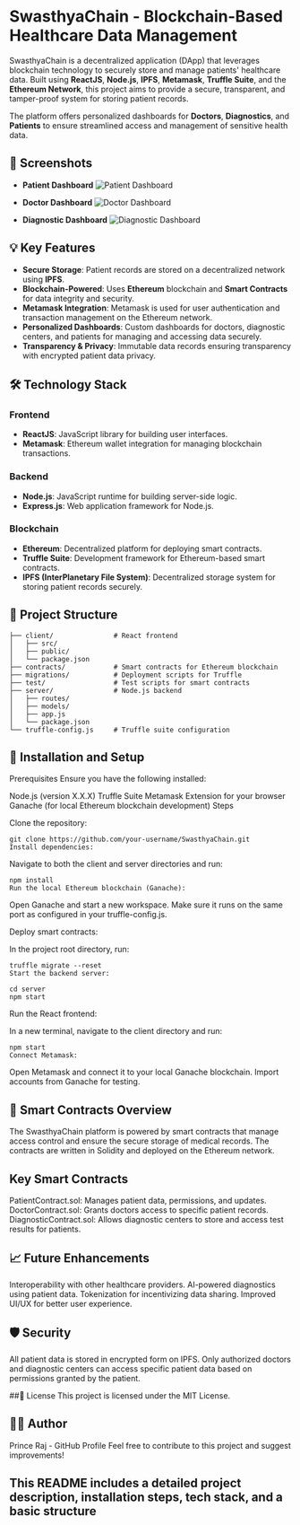 # SwasthyaChain - Blockchain-Based Healthcare Data Management

SwasthyaChain is a decentralized application (DApp) that leverages blockchain technology to securely store and manage patients' healthcare data. Built using **ReactJS**, **Node.js**, **IPFS**, **Metamask**, **Truffle Suite**, and the **Ethereum Network**, this project aims to provide a secure, transparent, and tamper-proof system for storing patient records. 

The platform offers personalized dashboards for **Doctors**, **Diagnostics**, and **Patients** to ensure streamlined access and management of sensitive health data.

## 📸 Screenshots

- **Patient Dashboard**
  ![Patient Dashboard](path-to-patient-dashboard-screenshot.png)
  
- **Doctor Dashboard**
  ![Doctor Dashboard](path-to-doctor-dashboard-screenshot.png)
  
- **Diagnostic Dashboard**
  ![Diagnostic Dashboard](path-to-diagnostic-dashboard-screenshot.png)

## 💡 Key Features

- **Secure Storage**: Patient records are stored on a decentralized network using **IPFS**.
- **Blockchain-Powered**: Uses **Ethereum** blockchain and **Smart Contracts** for data integrity and security.
- **Metamask Integration**: Metamask is used for user authentication and transaction management on the Ethereum network.
- **Personalized Dashboards**: Custom dashboards for doctors, diagnostic centers, and patients for managing and accessing data securely.
- **Transparency & Privacy**: Immutable data records ensuring transparency with encrypted patient data privacy.

## 🛠️ Technology Stack

### Frontend
- **ReactJS**: JavaScript library for building user interfaces.
- **Metamask**: Ethereum wallet integration for managing blockchain transactions.
  
### Backend
- **Node.js**: JavaScript runtime for building server-side logic.
- **Express.js**: Web application framework for Node.js.
  
### Blockchain
- **Ethereum**: Decentralized platform for deploying smart contracts.
- **Truffle Suite**: Development framework for Ethereum-based smart contracts.
- **IPFS (InterPlanetary File System)**: Decentralized storage system for storing patient records securely.

## 📂 Project Structure


    ├── client/               # React frontend
    │   ├── src/
    │   ├── public/
    │   └── package.json
    ├── contracts/            # Smart contracts for Ethereum blockchain
    ├── migrations/           # Deployment scripts for Truffle
    ├── test/                 # Test scripts for smart contracts
    ├── server/               # Node.js backend
    │   ├── routes/
    │   ├── models/
    │   ├── app.js
    │   └── package.json
    └── truffle-config.js     # Truffle suite configuration

## 🔧 Installation and Setup
Prerequisites
Ensure you have the following installed:

Node.js (version X.X.X)
Truffle Suite
Metamask Extension for your browser
Ganache (for local Ethereum blockchain development)
Steps

Clone the repository:

    git clone https://github.com/your-username/SwasthyaChain.git
    Install dependencies:

Navigate to both the client and server directories and run:

    npm install
    Run the local Ethereum blockchain (Ganache):

Open Ganache and start a new workspace. Make sure it runs on the same port as configured in your truffle-config.js.

Deploy smart contracts:

In the project root directory, run:

    truffle migrate --reset
    Start the backend server:
    
    cd server
    npm start
    
Run the React frontend:

In a new terminal, navigate to the client directory and run:

    npm start
    Connect Metamask:

Open Metamask and connect it to your local Ganache blockchain. Import accounts from Ganache for testing.

## 📜 Smart Contracts Overview
The SwasthyaChain platform is powered by smart contracts that manage access control and ensure the secure storage of medical records. The contracts are written in Solidity and deployed on the Ethereum network.

## Key Smart Contracts
PatientContract.sol: Manages patient data, permissions, and updates.
DoctorContract.sol: Grants doctors access to specific patient records.
DiagnosticContract.sol: Allows diagnostic centers to store and access test results for patients.


## 📈 Future Enhancements
Interoperability with other healthcare providers.
AI-powered diagnostics using patient data.
Tokenization for incentivizing data sharing.
Improved UI/UX for better user experience.

## 🛡️ Security
All patient data is stored in encrypted form on IPFS.
Only authorized doctors and diagnostic centers can access specific patient data based on permissions granted by the patient.

##📜 License
This project is licensed under the MIT License.

## 👨‍💻 Author
Prince Raj - GitHub Profile
Feel free to contribute to this project and suggest improvements!

## This README includes a detailed project description, installation steps, tech stack, and a basic structure
